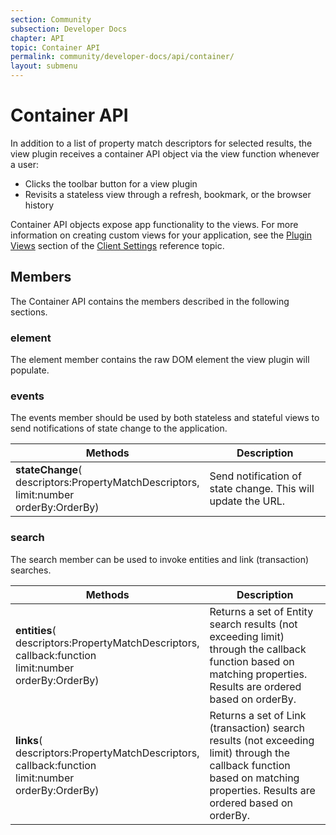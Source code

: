 ```yaml
---
section: Community
subsection: Developer Docs
chapter: API
topic: Container API
permalink: community/developer-docs/api/container/
layout: submenu
---
```


# Container API #

In addition to a list of property match descriptors for selected results, the view plugin receives a container API object via the view function whenever a user:

- Clicks the toolbar button for a view plugin
- Revisits a stateless view through a refresh, bookmark, or the browser history 

Container API objects expose app functionality to the views. For more information on creating custom views for your application, see the [Plugin Views](../../reference/client/#plugin-views) section of the [Client Settings](../../reference/client/) reference topic.

## <a name="members"></a> Members ##

The Container API contains the members described in the following sections.

### element ###

The element member contains the raw DOM element the view plugin will populate.

### events ###

The events member should be used by both stateless and stateful views to send notifications of state change to the application.

<div class="props">
	<table class="summaryTable" width="100%">
		<thead>
			<tr>
				<th scope="col" width="35%">Methods</th>
				<th scope="col" width="65%">Description</th>
			</tr>
		</thead>
		<tbody>
			<tr>
				<td class="description"><strong>stateChange</strong>(
					<br>descriptors:PropertyMatchDescriptors,
					<br>limit:number
					<br>orderBy:OrderBy)
				</td>
				<td class="description">Send notification of state change. This will update the URL.</td>
			</tr>
		</tbody>
	</table>
</div>

### search ###

The search member can be used to invoke entities and link (transaction) searches.

<div class="props">
	<table class="summaryTable" width="100%">
		<thead>
			<tr>
				<th scope="col" width="35%">Methods</th>
				<th scope="col" width="65%">Description</th>
			</tr>
		</thead>
		<tbody>
			<tr>
				<td class="description"><strong>entities</strong>(
					<br>descriptors:PropertyMatchDescriptors,
					<br>callback:function
					<br>limit:number
					<br>orderBy:OrderBy)
				</td>
				<td class="description">Returns a set of Entity search results (not exceeding limit) through the callback function based on matching properties. Results are ordered based on orderBy.</td>
			</tr>
			<tr>
				<td class="description"><strong>links</strong>(
					<br>descriptors:PropertyMatchDescriptors,
					<br>callback:function
					<br>limit:number
					<br>orderBy:OrderBy)
				</td>
				<td class="description">Returns a set of Link (transaction) search results (not exceeding limit) through the callback function based on matching properties. Results are ordered based on orderBy.</td>
			</tr>
		</tbody>
	</table>
</div>